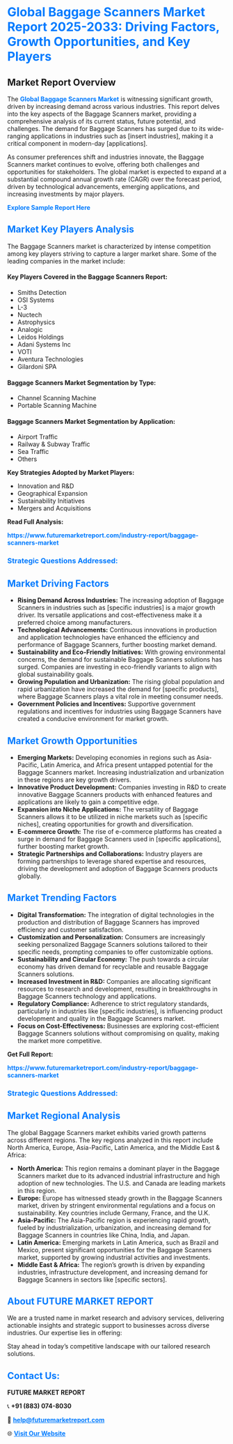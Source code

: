 <h1 style="color: #007BFF;">Global Baggage Scanners Market Report 2025-2033: Driving Factors, Growth Opportunities, and Key Players</h1>

<section id="overview">
<h2>Market Report Overview</h2>
<p>The <a href="https://www.futuremarketreport.com/industry-report/baggage-scanners-market" style="color: #007BFF; text-decoration: none;"><strong>Global Baggage Scanners Market</strong></a> is witnessing significant growth, driven by increasing demand across various industries. This report delves into the key aspects of the Baggage Scanners market, providing a comprehensive analysis of its current status, future potential, and challenges. The demand for Baggage Scanners has surged due to its wide-ranging applications in industries such as [insert industries], making it a critical component in modern-day [applications].</p>
<p>As consumer preferences shift and industries innovate, the Baggage Scanners market continues to evolve, offering both challenges and opportunities for stakeholders. The global market is expected to expand at a substantial compound annual growth rate (CAGR) over the forecast period, driven by technological advancements, emerging applications, and increasing investments by major players.</p>
</section>

<section id="overview">
<p><a href="https://www.futuremarketreport.com/request-sample/reportId=27370" style="color: #007BFF; text-decoration: none;"><strong>Explore Sample Report Here</strong></a></p>
</section>

<section id="key-players">
<h2 style="color: #007BFF;">Market Key Players Analysis</h2>
<p>The Baggage Scanners market is characterized by intense competition among key players striving to capture a larger market share. Some of the leading companies in the market include:</p>
<h4>Key Players Covered in the Baggage Scanners Report:</h4>
<ul><li>Smiths Detection</li><li>OSI Systems</li><li>L-3</li><li>Nuctech</li><li>Astrophysics</li><li>Analogic</li><li>Leidos Holdings</li><li>Adani Systems Inc</li><li>VOTI</li><li>Aventura Technologies</li><li>Gilardoni SPA</li></ul>
<h4>Baggage Scanners Market Segmentation by Type:</h4>
<ul><li>Channel Scanning Machine</li><li>Portable Scanning Machine</li></ul>

<h4>Baggage Scanners Market Segmentation by Application:</h4>
<ul><li>Airport Traffic</li><li>Railway &amp; Subway Traffic</li><li>Sea Traffic</li><li>Others</li></ul>
<p><strong>Key Strategies Adopted by Market Players:</strong></p>
<ul>
<li>Innovation and R&D</li>
<li>Geographical Expansion</li>
<li>Sustainability Initiatives</li>
<li>Mergers and Acquisitions</li>
</ul>
</section>

<section>
<p><strong>Read Full Analysis: </strong></p><a href="https://www.futuremarketreport.com/industry-report/baggage-scanners-market" style="color: #007BFF; text-decoration: none;"><strong>https://www.futuremarketreport.com/industry-report/baggage-scanners-market</strong></a>
<h3 style="color: #007BFF;">Strategic Questions Addressed:</h3>
</section>

<section id="driving-factors">
<h2 style="color: #007BFF;">Market Driving Factors</h2>
<ul>
<li><strong>Rising Demand Across Industries:</strong> The increasing adoption of Baggage Scanners in industries such as [specific industries] is a major growth driver. Its versatile applications and cost-effectiveness make it a preferred choice among manufacturers.</li>
<li><strong>Technological Advancements:</strong> Continuous innovations in production and application technologies have enhanced the efficiency and performance of Baggage Scanners, further boosting market demand.</li>
<li><strong>Sustainability and Eco-Friendly Initiatives:</strong> With growing environmental concerns, the demand for sustainable Baggage Scanners solutions has surged. Companies are investing in eco-friendly variants to align with global sustainability goals.</li>
<li><strong>Growing Population and Urbanization:</strong> The rising global population and rapid urbanization have increased the demand for [specific products], where Baggage Scanners plays a vital role in meeting consumer needs.</li>
<li><strong>Government Policies and Incentives:</strong> Supportive government regulations and incentives for industries using Baggage Scanners have created a conducive environment for market growth.</li>
</ul>
</section>

<section id="growth-opportunities">
<h2 style="color: #007BFF;">Market Growth Opportunities</h2>
<ul>
<li><strong>Emerging Markets:</strong> Developing economies in regions such as Asia-Pacific, Latin America, and Africa present untapped potential for the Baggage Scanners market. Increasing industrialization and urbanization in these regions are key growth drivers.</li>
<li><strong>Innovative Product Development:</strong> Companies investing in R&D to create innovative Baggage Scanners products with enhanced features and applications are likely to gain a competitive edge.</li>
<li><strong>Expansion into Niche Applications:</strong> The versatility of Baggage Scanners allows it to be utilized in niche markets such as [specific niches], creating opportunities for growth and diversification.</li>
<li><strong>E-commerce Growth:</strong> The rise of e-commerce platforms has created a surge in demand for Baggage Scanners used in [specific applications], further boosting market growth.</li>
<li><strong>Strategic Partnerships and Collaborations:</strong> Industry players are forming partnerships to leverage shared expertise and resources, driving the development and adoption of Baggage Scanners products globally.</li>
</ul>
</section>

<section id="trending-factors">
<h2 style="color: #007BFF;">Market Trending Factors</h2>
<ul>
<li><strong>Digital Transformation:</strong> The integration of digital technologies in the production and distribution of Baggage Scanners has improved efficiency and customer satisfaction.</li>
<li><strong>Customization and Personalization:</strong> Consumers are increasingly seeking personalized Baggage Scanners solutions tailored to their specific needs, prompting companies to offer customizable options.</li>
<li><strong>Sustainability and Circular Economy:</strong> The push towards a circular economy has driven demand for recyclable and reusable Baggage Scanners solutions.</li>
<li><strong>Increased Investment in R&D:</strong> Companies are allocating significant resources to research and development, resulting in breakthroughs in Baggage Scanners technology and applications.</li>
<li><strong>Regulatory Compliance:</strong> Adherence to strict regulatory standards, particularly in industries like [specific industries], is influencing product development and quality in the Baggage Scanners market.</li>
<li><strong>Focus on Cost-Effectiveness:</strong> Businesses are exploring cost-efficient Baggage Scanners solutions without compromising on quality, making the market more competitive.</li>
</ul>
</section>

<section>
<p><strong>Get Full Report: </strong></p><a href="https://www.futuremarketreport.com/industry-report/baggage-scanners-market" style="color: #007BFF; text-decoration: none;"><strong>https://www.futuremarketreport.com/industry-report/baggage-scanners-market</strong></a>
<h3 style="color: #007BFF;">Strategic Questions Addressed:</h3>
</section>


<section id="regional-analysis">
<h2 style="color: #007BFF;">Market Regional Analysis</h2>
<p>The global Baggage Scanners market exhibits varied growth patterns across different regions. The key regions analyzed in this report include North America, Europe, Asia-Pacific, Latin America, and the Middle East & Africa:</p>
<ul>
<li><strong>North America:</strong> This region remains a dominant player in the Baggage Scanners market due to its advanced industrial infrastructure and high adoption of new technologies. The U.S. and Canada are leading markets in this region.</li>
<li><strong>Europe:</strong> Europe has witnessed steady growth in the Baggage Scanners market, driven by stringent environmental regulations and a focus on sustainability. Key countries include Germany, France, and the U.K.</li>
<li><strong>Asia-Pacific:</strong> The Asia-Pacific region is experiencing rapid growth, fueled by industrialization, urbanization, and increasing demand for Baggage Scanners in countries like China, India, and Japan.</li>
<li><strong>Latin America:</strong> Emerging markets in Latin America, such as Brazil and Mexico, present significant opportunities for the Baggage Scanners market, supported by growing industrial activities and investments.</li>
<li><strong>Middle East & Africa:</strong> The region’s growth is driven by expanding industries, infrastructure development, and increasing demand for Baggage Scanners in sectors like [specific sectors].</li>
</ul>
</section>

<footer>
<h2 style="color: #007BFF;">About FUTURE MARKET REPORT</h2>
<p>We are a trusted name in market research and advisory services, delivering actionable insights and strategic support to businesses across diverse industries. Our expertise lies in offering:</p>

<p>Stay ahead in today’s competitive landscape with our tailored research solutions.</p>

<h2 style="color: #007BFF;">Contact Us:</h2>
<p><strong>FUTURE MARKET REPORT</strong></p>
<p>📞 <strong>+91 (883) 074-8030</strong></p>
<p>📧 <strong><a href="mailto:help@futuremarketreport.com" style="color: #007BFF;">help@futuremarketreport.com</a></strong></p>
<p>🌐 <strong><a href="https://www.futuremarketreport.com/" style="color: #007BFF;">Visit Our Website</a></strong></p>
</footer>
